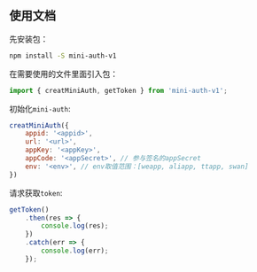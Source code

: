 ## 使用文档

先安装包：

```bash
npm install -S mini-auth-v1
```

在需要使用的文件里面引入包：

```javascript
import { creatMiniAuth, getToken } from 'mini-auth-v1';
```

初始化`mini-auth`:

```javascript
creatMiniAuth({
    appid: '<appid>',
    url: '<url>',
    appKey: '<appKey>',
    appCode: '<appSecret>', // 参与签名的appSecret
    env: '<env>', // env取值范围：[weapp, aliapp, ttapp, swan]
})
```

请求获取`token`:

```javascript
getToken()
    .then(res => {
        console.log(res);
    })
    .catch(err => {
        console.log(err);
    });
```
